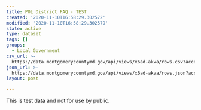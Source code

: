 ```yaml
---
title: POL District FAQ - TEST
created: '2020-11-10T16:58:29.302572'
modified: '2020-11-10T16:58:29.302579'
state: active
type: dataset
tags: []
groups:
  - Local Government
csv_url: >-
  https://data.montgomerycountymd.gov/api/views/x6ad-akva/rows.csv?accessType=DOWNLOAD
json_url: >-
  https://data.montgomerycountymd.gov/api/views/x6ad-akva/rows.json?accessType=DOWNLOAD
layout: post

---
```

This is test data and not for use by public.
